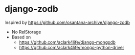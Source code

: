 # django-zodb

Inspired by https://github.com/osantana-archive/django-zodb

- No RelStorage
- Based on
    - https://github.com/aclark4life/django-mongodb
    - https://github.com/aclark4life/mongo-python-driver
